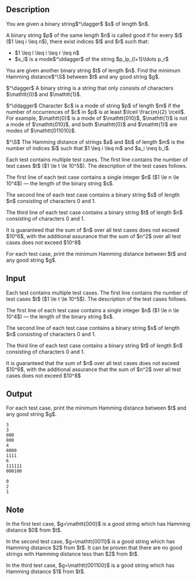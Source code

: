 ## Description

<div><p>You are given a binary string$^\dagger$ $s$ of length $n$.</p><p>A binary string $p$ of the same length $n$ is called <span class="tex-font-style-bf">good</span> if for every $i$ ($1 \leq i \leq n$), there exist indices $l$ and $r$ such that: </p><ul> <li> $1 \leq l \leq i \leq r \leq n$ </li><li> $s_i$ is a mode$^\ddagger$ of the string $p_lp_{l+1}\ldots p_r$ </li></ul><p>You are given another binary string $t$ of length $n$. Find the minimum Hamming distance$^\S$ between $t$ and any <span class="tex-font-style-bf">good</span> string $g$.</p><p>$^\dagger$ A binary string is a string that only consists of characters $\mathtt{0}$ and $\mathtt{1}$.</p><p>$^\ddagger$ Character $c$ is a mode of string $p$ of length $m$ if the number of occurrences of $c$ in $p$ is at least $\lceil \frac{m}{2} \rceil$. For example, $\mathtt{0}$ is a mode of $\mathtt{010}$, $\mathtt{1}$ is not a mode of $\mathtt{010}$, and both $\mathtt{0}$ and $\mathtt{1}$ are modes of $\mathtt{011010}$.</p><p>$^\S$ The Hamming distance of strings $a$ and $b$ of length $m$ is the number of indices $i$ such that $1 \leq i \leq m$ and $a_i \neq b_i$.</p></div><div class="input-specification"><p>Each test contains multiple test cases. The first line contains the number of test cases $t$ ($1 \le t \le 10^5$). The description of the test cases follows.</p><p>The first line of each test case contains a single integer $n$ ($1 \le n \le 10^4$)&nbsp;— the length of the binary string $s$.</p><p>The second line of each test case contains a binary string $s$ of length $n$ consisting of characters <span class="tex-font-style-tt">0</span> and <span class="tex-font-style-tt">1</span>.</p><p>The third line of each test case contains a binary string $t$ of length $n$ consisting of characters <span class="tex-font-style-tt">0</span> and <span class="tex-font-style-tt">1</span>.</p><p>It is guaranteed that the <span class="tex-font-style-bf">sum of $n$</span> over all test cases does not exceed $10^6$, with the additional assurance that the <span class="tex-font-style-bf">sum of $n^2$</span> over all test cases does not exceed $10^8$</p></div><div class="output-specification"><p>For each test case, print the minimum Hamming distance between $t$ and any <span class="tex-font-style-bf">good</span> string $g$.</p></div>

## Input

<p>Each test contains multiple test cases. The first line contains the number of test cases $t$ ($1 \le t \le 10^5$). The description of the test cases follows.</p><p>The first line of each test case contains a single integer $n$ ($1 \le n \le 10^4$)&nbsp;— the length of the binary string $s$.</p><p>The second line of each test case contains a binary string $s$ of length $n$ consisting of characters <span class="tex-font-style-tt">0</span> and <span class="tex-font-style-tt">1</span>.</p><p>The third line of each test case contains a binary string $t$ of length $n$ consisting of characters <span class="tex-font-style-tt">0</span> and <span class="tex-font-style-tt">1</span>.</p><p>It is guaranteed that the <span class="tex-font-style-bf">sum of $n$</span> over all test cases does not exceed $10^6$, with the additional assurance that the <span class="tex-font-style-bf">sum of $n^2$</span> over all test cases does not exceed $10^8$</p>

## Output

<p>For each test case, print the minimum Hamming distance between $t$ and any <span class="tex-font-style-bf">good</span> string $g$.</p>





```input1|2,3,4,8,9,10
3
3
000
000
4
0000
1111
6
111111
000100
```




```output1
0
2
1
```



## Note

<p>In the first test case, $g=\mathtt{000}$ is a good string which has Hamming distance $0$ from $t$.</p><p>In the second test case, $g=\mathtt{0011}$ is a good string which has Hamming distance $2$ from $t$. It can be proven that there are no good strings with Hamming distance less than $2$ from $t$.</p><p>In the third test case, $g=\mathtt{001100}$ is a good string which has Hamming distance $1$ from $t$.</p>
